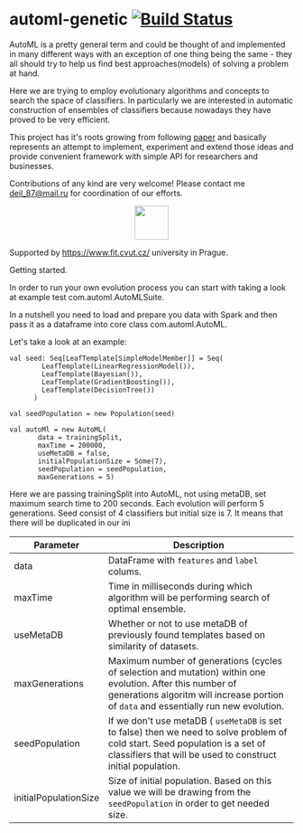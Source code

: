 # automl-genetic [![Build Status](https://travis-ci.org/deil87/automl-genetic.svg?branch=master)](https://travis-ci.org/deil87/automl-genetic)


AutoML is a pretty general term and could be thought of and implemented in many different ways with an exception of one thing being the same - they all should try to help us find best approaches(models) of solving a problem at hand.

Here we are trying to employ evolutionary algorithms and concepts to search the space of classifiers. In particularly we are interested in automatic construction of ensembles of classifiers because nowadays they have proved to be very efficient. 

This project has it's roots growing from following [paper](https://link.springer.com/article/10.1007/s10994-017-5682-0) and basically represents an attempt to implement, experiment and extend those ideas and provide convenient framework with simple API for researchers and businesses.

Contributions of any kind are very welcome! Please contact me deil_87@mail.ru for coordination of our efforts.

<p align="center">
<img src="https://www.fit.cvut.cz/sites/default/images/favicon.png" width="60" height="60" "></p>
                                                                                            
 Supported by https://www.fit.cvut.cz/ university in Prague. 
 
 Getting started.
 
 In order to run your own evolution process you can start with taking a look at example test com.automl.AutoMLSuite.
 
 In a nutshell you need to load and prepare you data with Spark and then pass it as a dataframe into core class com.automl.AutoML.
 
 
 Let's take a look at an example:
 ```
 val seed: Seq[LeafTemplate[SimpleModelMember]] = Seq(
         LeafTemplate(LinearRegressionModel()),
         LeafTemplate(Bayesian()),
         LeafTemplate(GradientBoosting()),
         LeafTemplate(DecisionTree())
       )

 val seedPopulation = new Population(seed)

 val autoMl = new AutoML(
        data = trainingSplit,
        maxTime = 200000,
        useMetaDB = false,
        initialPopulationSize = Some(7),
        seedPopulation = seedPopulation,
        maxGenerations = 5)
```

Here we are passing trainingSplit into AutoML, not using metaDB, set maximum search time to 200 seconds. Each evolution will perform 5 generations. Seed consist of 4 classifiers but initial size is 7. It means that there will be duplicated in our ini

| Parameter | Description |
| --- | --- |
| data | DataFrame with `features` and `label` colums. |
| maxTime | Time in milliseconds during which algorithm will be performing search of optimal ensemble. |
| useMetaDB | Whether or not to use metaDB of previously found templates based on similarity of datasets. |
| maxGenerations | Maximum number of generations (cycles of selection and mutation) within one evolution. After this number of generations algoritm will increase portion of `data` and essentially run new evolution.|
| seedPopulation | If we don't use metaDB ( `useMetaDB` is set to false) then we need to solve problem of cold start. Seed population is a set of classifiers that will be used to construct initial population. |
| initialPopulationSize | Size of initial population. Based on this value we will be drawing from the `seedPopulation` in order to get needed size. |
